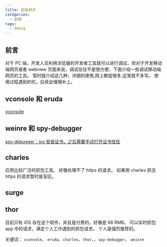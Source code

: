 ```yaml
---
title: 前端调试
categories:
  - 前端
tags:
  - debug
---
```


## 前言

对于 PC 端，开发人员利用浏览器的开发者工具就可以进行调试，但对于开发移动端网页或者 webview 页面来说，调试往往不是很方便，下面介绍一些调试移动端网页的工具。
暂时就介绍这几种，详细的使用,网上教程很多,这里就不多写。
使用过程遇到的坑，后续会慢慢补上。

## vconsole 和 eruda

[vconsole](https://github.com/Tencent/vConsole)

## weinre 和 spy-debugger

[spy-debugger：ios 安装证书，之后需要手动打开证书信任](https://github.com/wuchangming/spy-debugger/issues/42)

## charles

应用比较广泛的抓包工具。
好像处理不了 https 的请求。
如果用 charles 抓去 https 的请求暂时是盲区。

## surge

## thor

目前只有 iOS 存在这个软件，并且是付费的。好像是 68 RMB。
可以实时抓包 app 中的请求，满足个人工作遇到的抓包请求。
个人是强烈推荐的。

关键词：
`vconsole`、 `eruda`、`charles`、`thor`、、`spy-debugger`、 `weinre`
